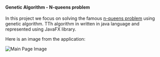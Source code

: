 #### Genetic Algorithm - N-queens problem

In this project we focus on solving the famous [n-queens problem](https://en.wikipedia.org/wiki/Eight_queens_puzzle) using genetic algorithm. TTh algorithm in written in java language and represented using JavaFX library.

Here is an image from the application:

![Main Page Image](./images/)
